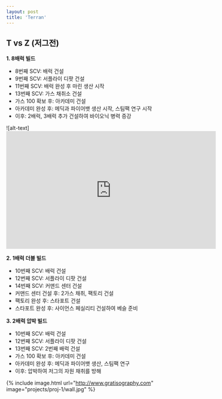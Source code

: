 ```yaml
---
layout: post
title: 'Terran'
---
```


## T vs Z (저그전)

**1. 8배럭 빌드**

- 8번째 SCV: 배럭 건설
- 9번째 SCV: 서플라이 디팟 건설
- 11번째 SCV: 배럭 완성 후 마린 생산 시작
- 13번째 SCV: 가스 채취소 건설
- 가스 100 확보 후: 아카데미 건설
- 아카데미 완성 후: 메딕과 파이어뱃 생산 시작, 스팀팩 연구 시작
- 이후: 2배럭, 3배럭 추가 건설하여 바이오닉 병력 증강


![alt-text]<iframe width="560" height="315" src="https://www.youtube.com/embed/2rpu0f-qog4?si=veOcz_82xRH0Ji8I" title="YouTube video player" frameborder="0" allow="accelerometer; autoplay; clipboard-write; encrypted-media; gyroscope; picture-in-picture; web-share" referrerpolicy="strict-origin-when-cross-origin" allowfullscreen></iframe>

**2. 1배럭 더블 빌드**

- 10번째 SCV: 배럭 건설
- 12번째 SCV: 서플라이 디팟 건설
- 14번째 SCV: 커맨드 센터 건설
- 커맨드 센터 건설 후: 2가스 채취, 팩토리 건설
- 팩토리 완성 후: 스타포트 건설
- 스타포트 완성 후: 사이언스 페실리티 건설하여 베슬 준비


**3. 2배럭 압박 빌드**

- 10번째 SCV: 배럭 건설
- 12번째 SCV: 서플라이 디팟 건설
- 13번째 SCV: 2번째 배럭 건설
- 가스 100 확보 후: 아카데미 건설
- 아카데미 완성 후: 메딕과 파이어뱃 생산, 스팀팩 연구
- 이후: 압박하여 저그의 자원 채취를 방해




{% include image.html url="http://www.gratisography.com" image="projects/proj-1/wall.jpg" %}
